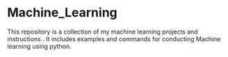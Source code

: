# Machine_Learning
This repository is a collection of my machine learning projects and instructions . It includes examples and commands for conducting Machine learning using python.
